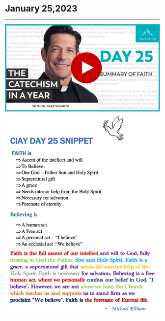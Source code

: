 # January 25,2023
---

[![Summary of Faith](https://raw.githubusercontent.com/fernal73/CIAY/main/January/jpgs/Day025.jpg)](https://youtu.be/OOmWHZ4J8Pw "Summary of Faith")
![Day 25 Snippet ](https://raw.githubusercontent.com/fernal73/CIAY/main/January/jpgs/Day25Snippet.jpg)
